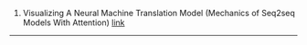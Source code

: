 

1. Visualizing A Neural Machine Translation Model (Mechanics of Seq2seq Models With Attention) [link](https://jalammar.github.io/visualizing-neural-machine-translation-mechanics-of-seq2seq-models-with-attention/)

------------------------------------------------

